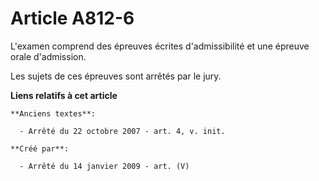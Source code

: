 # Article A812-6

L'examen comprend des épreuves écrites d'admissibilité et une épreuve orale d'admission.

Les sujets de ces épreuves sont arrêtés par le jury.

**Liens relatifs à cet article**

	**Anciens textes**:

	  - Arrêté du 22 octobre 2007 - art. 4, v. init.

	**Créé par**:

	  - Arrêté du 14 janvier 2009 - art. (V)
